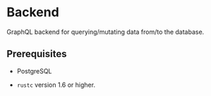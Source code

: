 # Backend

GraphQL backend for querying/mutating data from/to the database.

## Prerequisites

- PostgreSQL

- `rustc` version 1.6 or higher.
